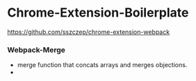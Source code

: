 # Chrome-Extension-Boilerplate

https://github.com/sszczep/chrome-extension-webpack


### Webpack-Merge
- merge function that concats arrays and merges objections.
- 